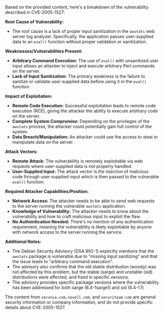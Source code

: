Based on the provided content, here's a breakdown of the vulnerability described in CVE-2005-1527:

**Root Cause of Vulnerability:**

*   The root cause is a lack of proper input sanitization in the `awstats` web server log analyzer. Specifically, the application passes user-supplied data to an `eval()` function without proper validation or sanitization.

**Weaknesses/Vulnerabilities Present:**

*   **Arbitrary Command Execution:** The use of `eval()` with unsanitized user input allows an attacker to inject and execute arbitrary Perl commands on the server.
*   **Lack of Input Sanitization:** The primary weakness is the failure to sanitize or validate user-supplied data before using it in the `eval()` function.

**Impact of Exploitation:**

*   **Remote Code Execution:** Successful exploitation leads to remote code execution (RCE), giving the attacker the ability to execute arbitrary code on the server.
*   **Complete System Compromise:** Depending on the privileges of the `awstats` process, the attacker could potentially gain full control of the system.
*   **Data Breach/Manipulation:** An attacker could use the access to steal or manipulate data on the server.

**Attack Vectors:**

*   **Remote Attack:** The vulnerability is remotely exploitable via web requests where user-supplied data is not properly handled.
*   **User-Supplied Input:** The attack vector is the injection of malicious code through user-supplied input which is then passed to the vulnerable `eval()` function.

**Required Attacker Capabilities/Position:**

*   **Network Access:** The attacker needs to be able to send web requests to the server running the vulnerable `awstats` application.
*   **Knowledge of Vulnerability:** The attacker needs to know about the vulnerability and how to craft malicious input to exploit the flaw.
*   **No Authentication Needed:** There's no mention of any authentication requirement, meaning the vulnerability is likely exploitable by anyone with network access to the server running the service.

**Additional Notes:**

*   The Debian Security Advisory (DSA 892-1) explicitly mentions that the `awstats` package is vulnerable due to "missing input sanitizing" and that the issue leads to "arbitrary command execution".
*   The advisory also confirms that the old stable distribution (woody) was not affected by this problem, but the stable (sarge) and unstable (sid) distributions were affected, and fixed in specific versions.
* The advisory provides specific package versions where the vulnerability has been addressed for both sarge (6.4-1sarge1) and sid (6.4-1.1)

The content from `secunia.com`, `novell.com`, and `securiteam.com` are general security information or company information, and do not provide specific details about CVE-2005-1527.